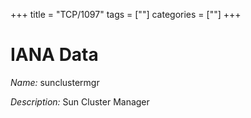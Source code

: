+++
title = "TCP/1097"
tags = [""]
categories = [""]
+++

# IANA Data

_Name:_ sunclustermgr

_Description:_ Sun Cluster Manager

